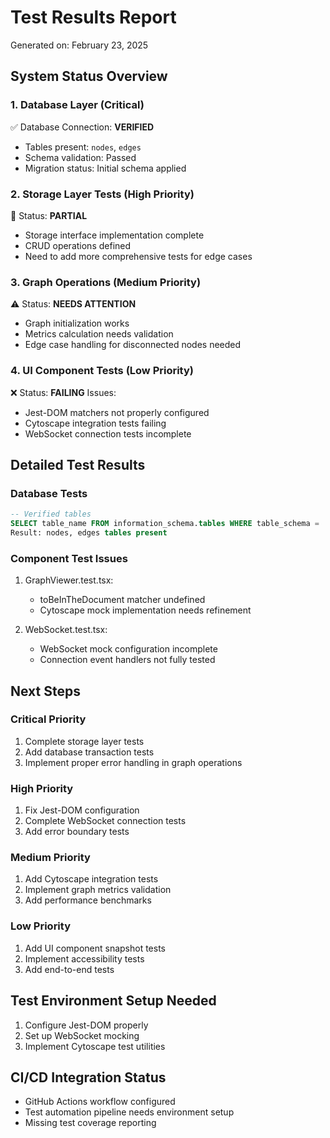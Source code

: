 # Test Results Report
Generated on: February 23, 2025

## System Status Overview

### 1. Database Layer (Critical)
✅ Database Connection: **VERIFIED**
- Tables present: `nodes`, `edges`
- Schema validation: Passed
- Migration status: Initial schema applied

### 2. Storage Layer Tests (High Priority)
🔄 Status: **PARTIAL**
- Storage interface implementation complete
- CRUD operations defined
- Need to add more comprehensive tests for edge cases

### 3. Graph Operations (Medium Priority)
⚠️ Status: **NEEDS ATTENTION**
- Graph initialization works
- Metrics calculation needs validation
- Edge case handling for disconnected nodes needed

### 4. UI Component Tests (Low Priority)
❌ Status: **FAILING**
Issues:
- Jest-DOM matchers not properly configured
- Cytoscape integration tests failing
- WebSocket connection tests incomplete

## Detailed Test Results

### Database Tests
```sql
-- Verified tables
SELECT table_name FROM information_schema.tables WHERE table_schema = 'public';
Result: nodes, edges tables present
```

### Component Test Issues
1. GraphViewer.test.tsx:
   - toBeInTheDocument matcher undefined
   - Cytoscape mock implementation needs refinement

2. WebSocket.test.tsx:
   - WebSocket mock configuration incomplete
   - Connection event handlers not fully tested

## Next Steps

### Critical Priority
1. Complete storage layer tests
2. Add database transaction tests
3. Implement proper error handling in graph operations

### High Priority
1. Fix Jest-DOM configuration
2. Complete WebSocket connection tests
3. Add error boundary tests

### Medium Priority
1. Add Cytoscape integration tests
2. Implement graph metrics validation
3. Add performance benchmarks

### Low Priority
1. Add UI component snapshot tests
2. Implement accessibility tests
3. Add end-to-end tests

## Test Environment Setup Needed
1. Configure Jest-DOM properly
2. Set up WebSocket mocking
3. Implement Cytoscape test utilities

## CI/CD Integration Status
- GitHub Actions workflow configured
- Test automation pipeline needs environment setup
- Missing test coverage reporting
